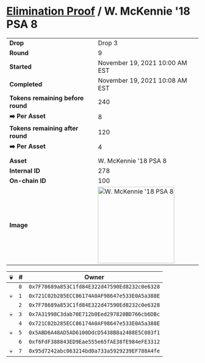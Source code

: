 # [Elimination Proof](./readme.md) / W. McKennie &#039;18 PSA 8

|||
|---|---|
| **Drop** | Drop 3 |
| **Round** | 9 |
| **Started** | November 19, 2021 10:00 AM EST |
| **Completed** | November 19, 2021 10:08 AM EST |
| **Tokens remaining before round** | 240 |
| **➡️ Per Asset** | 8 |
| **Tokens remaining after round** | 120 |
| **➡️ Per Asset** | 4 |
| | |
| **Asset** | W. McKennie &#039;18 PSA 8 |
| **Internal ID** | 278 |
| **On-chain ID** | 100 |
| **Image** | <img src="https://tcdn.blokpax.com/94d9199b-dc38-4092-922d-f418ca88d6a7/1763ec042548bba499f1579342ea431953d4d8846822b2926524d66d3583d90f.jpg" height="200" alt="W. McKennie &#039;18 PSA 8" /> |


| 💀 | # | Owner |
| --- | --- | --- |
|  | `0` | `0x7F78689a853C1fd84E322d47590Ed8232c0e6328` |
| 💀 | `1` | `0x721C02b285ECC86174A0AF98647e533E0A5a388E` |
|  | `2` | `0x7F78689a853C1fd84E322d47590Ed8232c0e6328` |
| 💀 | `3` | `0x7A31998C3dab70E712b0Eed297820BD766cb6DBc` |
|  | `4` | `0x721C02b285ECC86174A0AF98647e533E0A5a388E` |
| 💀 | `5` | `0x5ABD6A48AD5AD6100DdcD5438B8a2488E5C083f1` |
|  | `6` | `0xf6FdF388843ED9Eae555e65fAE38fE984eFE3312` |
| 💀 | `7` | `0x95d7242abc063214bd0a733a5929239EF788A4fe` |
